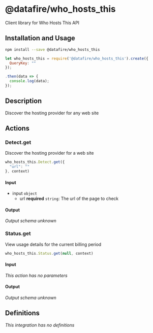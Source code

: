 # @datafire/who_hosts_this

Client library for Who Hosts This API

## Installation and Usage
```bash
npm install --save @datafire/who_hosts_this
```
```js
let who_hosts_this = require('@datafire/who_hosts_this').create({
  QueryKey: ""
});

.then(data => {
  console.log(data);
});
```

## Description

Discover the hosting provider for any web site

## Actions

### Detect.get
Discover the hosting provider for a web site


```js
who_hosts_this.Detect.get({
  "url": ""
}, context)
```

#### Input
* input `object`
  * url **required** `string`: The url of the page to check

#### Output
*Output schema unknown*

### Status.get
View usage details for the current billing period


```js
who_hosts_this.Status.get(null, context)
```

#### Input
*This action has no parameters*

#### Output
*Output schema unknown*



## Definitions

*This integration has no definitions*
